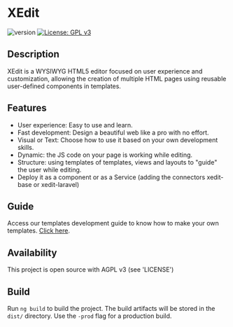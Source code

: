 # XEdit

 ![version](https://img.shields.io/badge/version-1.1.0-brightgreen.svg) [![License: GPL v3](https://img.shields.io/badge/License-GPL%20v3-blue.svg)](https://www.gnu.org/licenses/gpl-3.0)

## Description

XEdit is a WYSIWYG HTML5 editor focused on user experience and customization, allowing the creation of multiple HTML pages using reusable user-defined components in templates.

## Features

- User experience: Easy to use and learn.
- Fast development: Design a beautiful web like a pro with no effort.
- Visual or Text: Choose how to use it based on your own development skills.
- Dynamic: the JS code on your page is working while editing.
- Structure: using templates of templates, views and layouts to "guide" the user while editing.
- Deploy it as a component or as a Service (adding the connectors xedit-base or xedit-laravel)

## Guide

Access our templates development guide to know how to make your own templates. [Click here](./docs/Templates.md).

## Availability

This project is open source with AGPL v3 (see 'LICENSE')

## Build

Run `ng build` to build the project. The build artifacts will be stored in the `dist/` directory. Use the `-prod` flag for a production build.
